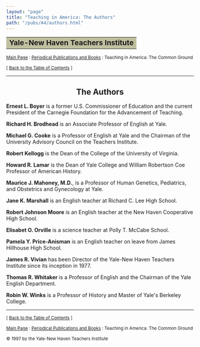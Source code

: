 ```yaml
---
layout: "page"
title: "Teaching in America: The Authors"
path: "/pubs/A4/authors.html"
---
```

<main>
<table border="0" width="100%">
<tbody><tr><td bgcolor="#C0C0A0"><b><big>Yale-New Haven Teachers Institute</big></b></td></tr>
</tbody></table>
<p><small><a href="..\..\">Main Page</a> : <a href="..\">Periodical Publications and Books</a> : Teaching in America: The Common Ground</small></p>
<p><small>[ <a href=".\">Back to the Table of Contents</a> ]</small></p>
<hr/>
<h2 align="CENTER">The Authors</h2>
<p><b>Ernest L. Boyer</b> is a former U.S. Commissioner of Education and 
the current President of the Carnegie Foundation for the Advancement of 
Teaching.</p>
<p><b>Richard H. Brodhead</b> is an Associate Professor of English at Yale.</p>
<p><b>Michael G. Cooke</b> is a Professor of English at Yale and the 
Chairman of the University Advisory Council on the Teachers Institute.</p>
<p><b>Robert Kellogg</b> is the Dean of the College of the University of 
Virginia.</p>
<p><b>Howard R. Lamar</b> is the Dean of Yale College and William Robertson 
Coe Professor of American History.</p>
<p><b>Maurice J. Mahoney, M.D.</b>, is a Professor of Human Genetics, 
Pediatrics, and Obstetrics and Gynecology at Yale.</p>
<p><b>Jane K. Marshall</b> is an English teacher at Richard C. Lee High 
School.</p>
<p><b>Robert Johnson Moore</b> is an English teacher at the New Haven 
Cooperative High School.</p>
<p><b>Elisabet O. Orville</b> is a science teacher at Polly T. McCabe 
School.</p>
<p><b>Pamela Y. Price-Anisman</b> is an English teacher on leave from James 
Hillhouse High School.</p>
<p><b>James R. Vivian</b> has been Director of the Yale-New Haven Teachers 
Institute since its inception in 1977.</p>
<p><b>Thomas R. Whitaker</b> is a Professor of English and the Chairman of 
the Yale English Department.</p>
<p><b>Robin W. Winks</b> is a Professor of History and Master of Yale's 
Berkeley College.</p>
<hr/>
<p><small>[ <a href=".\">Back to the Table of Contents</a> ]</small></p>
<p><small><a href="..\..\">Main Page</a> : <a href="..\">Periodical Publications and Books</a> : Teaching in America: The Common Ground</small></p>
<p><small>© 1997 by the Yale-New Haven Teachers Institute</small></p>
</main>